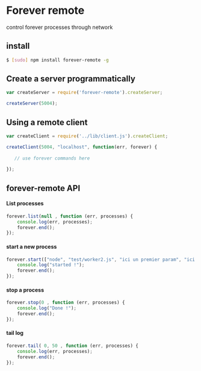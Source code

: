 # Forever remote

control forever processes through network

## install

````sh
$ [sudo] npm install forever-remote -g
````


## Create a server programmatically

````javascript
var createServer = require('forever-remote').createServer;

createServer(5004);
````



## Using a remote client

````javascript
var createClient = require('../lib/client.js').createClient;

createClient(5004, "localhost", function(err, forever) {
   
   // use forever commands here
   
});
````


## forever-remote API

#### List processes

````javascript
forever.list(null , function (err, processes) {
	console.log(err, processes);
	forever.end();
});
````


#### start a new process

````javascript
forever.start(["node", "test/worker2.js", "ici un premier param", "ici un second"], {} , function (err) {
	console.log("started !");
	forever.end();
});
````



#### stop a  process

````javascript
forever.stop(0 , function (err, processes) {
	console.log("Done !");
	forever.end();
});
````


#### tail log
	
````javascript
forever.tail( 0, 50 , function (err, processes) {
	console.log(err, processes);
	forever.end();
});
````

